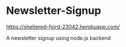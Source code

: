 # Newsletter-Signup
https://sheltered-fjord-23042.herokuapp.com/

A newsletter signup using node.js backend
